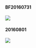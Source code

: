 <h4>BF20160731</h4>
<img src='http://c7.staticflickr.com/8/7581/28408879750_9c72692d6a_z.jpg'>
<h4>20160801</h4>
<img src='http://c6.staticflickr.com/9/8595/28693242445_cf2132ec97_z.jpg'>
